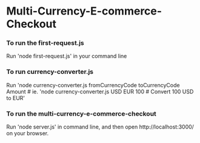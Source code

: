 # Multi-Currency-E-commerce-Checkout


### To run the first-request.js
Run 'node first-request.js' in your command line

### To run currency-converter.js
Run 'node currency-converter.js fromCurrencyCode toCurrencyCode Amount  # ie. 'node currency-converter.js USD EUR 100  # Convert 100 USD to EUR'

### To run the multi-currency-e-commerce-checkout
Run 'node server.js' in command line, and then open http://localhost:3000/ on your browser.
